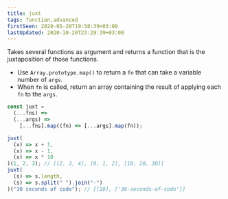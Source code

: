```yaml
---
title: juxt
tags: function,advanced
firstSeen: 2020-05-20T19:58:39+03:00
lastUpdated: 2020-10-20T23:29:39+03:00
---
```


Takes several functions as argument and returns a function that is the juxtaposition of those functions.

- Use `Array.prototype.map()` to return a `fn` that can take a variable number of `args`.
- When `fn` is called, return an array containing the result of applying each `fn` to the `args`.

```js
const juxt =
  (...fns) =>
  (...args) =>
    [...fns].map((fn) => [...args].map(fn));
```

```js
juxt(
  (x) => x + 1,
  (x) => x - 1,
  (x) => x * 10
)(1, 2, 3); // [[2, 3, 4], [0, 1, 2], [10, 20, 30]]
juxt(
  (s) => s.length,
  (s) => s.split(" ").join("-")
)("30 seconds of code"); // [[18], ['30-seconds-of-code']]
```
